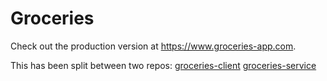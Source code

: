 # Groceries

Check out the production version at <https://www.groceries-app.com>.

This has been split between two repos:
[groceries-client](https://github.com/cbrenner04/groceries-client)
[groceries-service](https://github.com/cbrenner04/groceries-service)
